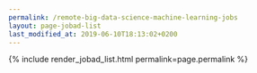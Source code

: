 ```yaml
---
permalink: /remote-big-data-science-machine-learning-jobs
layout: page-jobad-list
last_modified_at: 2019-06-10T18:13:02+0200
---
```

{% include render_jobad_list.html permalink=page.permalink %}
